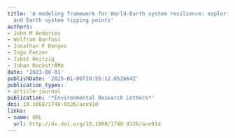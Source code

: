 ```yaml
---
title: 'A modeling framework for World-Earth system resilience: exploring social inequality
  and Earth system tipping points'
authors:
- John M Anderies
- Wolfram Barfuss
- Jonathan F Donges
- Ingo Fetzer
- Jobst Heitzig
- Johan RockstrÃ¶m
date: '2023-08-01'
publishDate: '2025-01-06T19:55:12.652664Z'
publication_types:
- article-journal
publication: '*Environmental Research Letters*'
doi: 10.1088/1748-9326/ace91d
links:
- name: URL
  url: http://dx.doi.org/10.1088/1748-9326/ace91d
---
```

